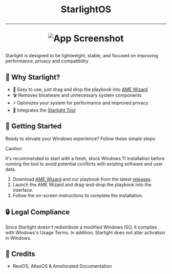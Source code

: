<h1 align="center">

StarlightOS

---

![App Screenshot](https://i.imgur.com/eDW3I2I.png)

</h1>

Starlight is designed to be lightweight, stable, and focused on improving performance, privacy and compatibility


## 👀 Why Starlight?

- 🎯 Easy to use, just drag and drop the playbook into [AME Wizard](https://ameliorated.io)
- 🗑 Removes bloatware and unnecessary system components
- ⚡ Optimizes your system for performance and improved privacy
- 🔧 Integrates the [Starlight Tool](https://github.com/unknxwn007/starlight-tool)

## 🚀 Getting Started

Ready to elevate your Windows experience? Follow these simple steps:

> [!CAUTION]
> It's recommended to start with a fresh, stock Windows 11 installation before running the tool to avoid potential conflicts with existing software and user data.

1. Download [AME Wizard](https://ameliorated.io) and our playbook from the latest [releases](https://github.com/Unknxwn007/StarlightOS/releases).
2. Launch the AME Wizard and drag-and-drop the playbook into the interface.
3. Follow the on-screen instructions to complete the installation.

## 🔒 Legal Compliance
Since Starlight doesn't redistribute a modified Windows ISO, it complies with Windows's Usage Terms. In addition, Starlight does not alter activation in Windows.

## 📕 Credits
- ReviOS, AtlasOS & Ameliorated Documentation
